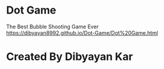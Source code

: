 # Dot Game
The Best Bubble Shooting Game Ever
<br> https://dibyayan8992.github.io/Dot-Game/Dot%20Game.html </br>

# Created By Dibyayan Kar
